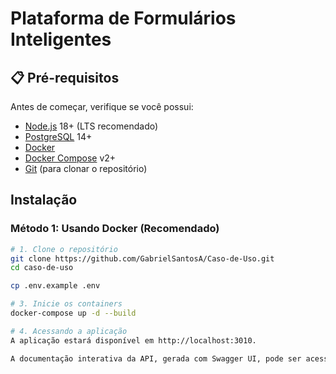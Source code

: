 # Plataforma de Formulários Inteligentes

## 📋 Pré-requisitos

Antes de começar, verifique se você possui:

- [Node.js](https://nodejs.org/) 18+ (LTS recomendado)
- [PostgreSQL](https://www.postgresql.org/) 14+
- [Docker](https://www.docker.com/)
- [Docker Compose](https://docs.docker.com/compose/) v2+
- [Git](https://git-scm.com/) (para clonar o repositório)

## Instalação

### Método 1: Usando Docker (Recomendado)

```bash
# 1. Clone o repositório
git clone https://github.com/GabrielSantosA/Caso-de-Uso.git
cd caso-de-uso

cp .env.example .env

# 3. Inicie os containers
docker-compose up -d --build

# 4. Acessando a aplicação
A aplicação estará disponível em http://localhost:3010.

A documentação interativa da API, gerada com Swagger UI, pode ser acessada em http://localhost:3010/api-docs.
```
